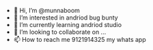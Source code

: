 - 👋 Hi, I’m @munnaboom
- 👀 I’m interested in andriod bug bunty
- 🌱 I’m currently learning andriod studio
- 💞️ I’m looking to collaborate on ...
- 📫 How to reach me 9121914325 my whats app

<!---
munnaboom/munnaboom is a ✨ special ✨ repository because its `README.md` (this file) appears on your GitHub profile.
You can click the Preview link to take a look at your changes.
--->
